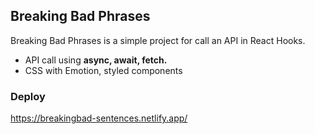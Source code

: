 ## Breaking Bad Phrases

Breaking Bad Phrases is a simple project for call an API in React Hooks.<br>

- API call using **async, await, fetch.**
- CSS with Emotion, styled components

### Deploy

https://breakingbad-sentences.netlify.app/
